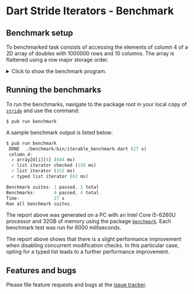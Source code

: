 
# Dart Stride Iterators - Benchmark


## Benchmark setup

To benchmarked task consists of accessing the elements of column 4 of a 2D array of doubles with 1000000 rows and 10 columns. The array is flattened using a row major storage order.
<details> <summary> Click to show the benchmark program. </summary>

```Dart
import 'dart:typed_data';

import 'package:benchmark/benchmark.dart';
import 'package:stride/stride.dart';

final nRows = 1000000;
final nCols = 10;
final stepSize = nCols;
final startIndex = 4;

final array2d = List<List<double>>.generate(
  nRows,
  (i) => List<double>.generate(nCols, (j) => (nCols * i + j).toDouble()),
);
final list = List<double>.generate(
  nRows * nCols,
  (i) => i.toDouble(),
  growable: true,
);
final typedList = Float64List.fromList(list);
final typedListIt = typedList.stride(stepSize, startIndex, false);
final listFastIt = list.stride(stepSize, startIndex, false);
final listIt = list.stride(stepSize, startIndex);

var tmp = 0.0;

void main() {

  group('column_4:', () {
    benchmark('array2d[i][4]', () {
      // ignore: unused_local_variable
      var column_4 = [
        for (var i = 0; i < array2d.length; i++) tmp = array2d[i][startIndex]
      ];
    }, duration: Duration(milliseconds: 600));
    benchmark('list iterator checked', () {
      for (var element in listIt) {
        tmp = element;
      }
    }, duration: Duration(milliseconds: 600));
    benchmark('list iterator', () {
      for (var element in listFastIt) {
        tmp = element;
      }
    }, duration: Duration(milliseconds: 600));
    benchmark('typed list iterator', () {
      for (var element in typedListIt) {
        tmp = element;
      }
    }, duration: Duration(milliseconds: 600));
  });
}
```
</details>

## Running the benchmarks

To run the benchmarks, navigate to the package root in your local copy of [`stride`][stride] and
use the command:
```Console
$ pub run benchmark
```
A sample benchmark output is listed below:
```Dart
$ pub run benchmark
 DONE  ./benchmark/bin/iterable_benchmark.dart (27 s)
 column_4:
  ✓ array2d[i][4] (684 ms)
  ✓ list iterator checked (158 ms)
  ✓ list iterator (152 ms)
  ✓ typed list iterator (83 ms)

Benchmark suites: 1 passed, 1 total
Benchmarks:       4 passed, 4 total
Time:             27 s
Ran all benchmark suites.
```

The report above was generated on a PC with an Intel Core i5-6260U processor and 32GB of memory
using the package [`benchmark`][benchmark]. Each benchmark test was run for 6000 milliseconds.

The report above shows that there is a slight performance improvement when disabling concurrent
modification checks. In this particular case, opting for a typed list leads to a further performance improvement.


## Features and bugs
Please file feature requests and bugs at the [issue tracker].


[benchmark]: https://pub.dev/packages/benchmark

[issue tracker]: https://github.com/simphotonics/stride/issues

[stride]: https://pub.dev/packages/stride